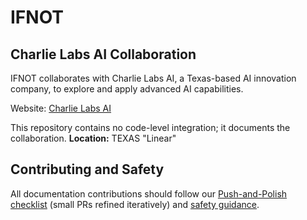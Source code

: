 # IFNOT

## Charlie Labs AI Collaboration

IFNOT collaborates with Charlie Labs AI, a Texas-based AI innovation company, to explore and apply advanced AI capabilities.

Website: [Charlie Labs AI](https://www.charlielabs.ai)

This repository contains no code-level integration; it documents the collaboration.
**Location:** TEXAS "Linear"

## Contributing and Safety

All documentation contributions should follow our [Push-and-Polish checklist](./CONTRIBUTING.md#push-and-polish-checklist) (small PRs refined iteratively) and [safety guidance](./CONTRIBUTING.md#safety-and-review).
